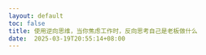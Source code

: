 ```yaml
---
layout: default
toc: false
title: 使用逆向思维，当你焦虑工作时，反向思考自己是老板做什么
date:  2025-03-19T20:55:14+08:00
---
```

